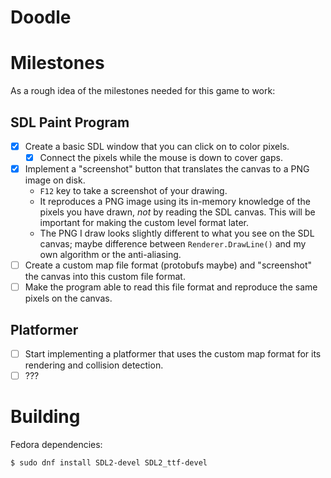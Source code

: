 # Doodle

# Milestones

As a rough idea of the milestones needed for this game to work:

## SDL Paint Program

* [x] Create a basic SDL window that you can click on to color pixels.
  * [x] Connect the pixels while the mouse is down to cover gaps.
* [x] Implement a "screenshot" button that translates the canvas to a PNG
  image on disk.
  * `F12` key to take a screenshot of your drawing.
  * It reproduces a PNG image using its in-memory knowledge of the pixels you
    have drawn, *not* by reading the SDL canvas. This will be important for
    making the custom level format later.
  * The PNG I draw looks slightly different to what you see on the SDL canvas;
    maybe difference between `Renderer.DrawLine()` and my own algorithm or
    the anti-aliasing.
* [ ] Create a custom map file format (protobufs maybe) and "screenshot" the
  canvas into this custom file format.
* [ ] Make the program able to read this file format and reproduce the same
  pixels on the canvas.

## Platformer

* [ ] Start implementing a platformer that uses the custom map format for its
  rendering and collision detection.
* [ ] ???

# Building

Fedora dependencies:

```bash
$ sudo dnf install SDL2-devel SDL2_ttf-devel
```
